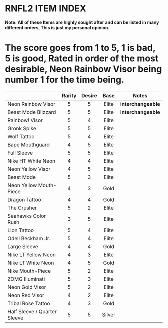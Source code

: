 
﻿RNFL2 ITEM INDEX
=============


**Note: All of these Items are highly sought after and can be listed in many different orders, This is just my personal opinion.**

The score goes from 1 to 5, 1 is bad, 5 is good, Rated in order of the most desirable, Neon Rainbow Visor being number 1 for the time being.
=============================================================
|                                         |   Rarity    |     Desire     | Base  | Notes |
| --------------------------------------- |:-----------:|:--------------:|:-----:|:-----:|
| Neon Rainbow Visor                      |      5      |        5       | Elite |**interchangeable**|
| Beast Mode Blizzard                     |      5      |        5       | Elite |**interchangeable**|
| Rainbow! Visor                          |      5      |        4       | Elite |       |
| Gronk Spike                             |      5      |        5       | Elite |       |
| Wolf Tattoo                             |      5      |        4       | Elite |       |
| Bape Mouthguard                         |      4      |        5       | Elite |       |
| Full Sleeve                             |      5      |        5       | Elite |       |
| Nike HT White Neon                      |      4      |        4       | Elite |       |
| Neon Yellow Visor                       |      4      |        5       | Elite |       |
| Beast Mode                              |      5      |        3       | Elite |       |
| Neon Yellow Mouth-Piece                 |      4      |        3       | Gold  |       |
| Dragon Tattoo                           |      4      |        4       | Gold  |       |
| The Crusher                             |      5      |        2       | Elite |       |
| Seahawks Color Rush                     |      3      |        5       | Elite |       |
| Lion Tattoo                             |      5      |        4       | Elite |       |
| Odell Beckham Jr.                       |      5      |        4       | Elite |       |
| Large Sleeve                            |      4      |        4       | Gold  |       |
| Nike LT Yellow Neon                     |      4      |        3       | Elite |       |
| Nike LT White Neon                      |      4      |        5       | Gold  |       |
| Nike Mouth-Piece                        |      5      |        2       | Elite |       |
| ZOMG Illuminati                         |      5      |        3       | Elite |       |
| Neon Gold Visor                         |      5      |        2       | Elite |       |
| Neon Red Visor                          |      4      |        2       | Elite |       |
| Tribal Rose Tattoo                      |      4      |        3       | Gold  |       |
| Half Sleeve / Quarter Sleeve            |      5      |        5       | Silver|       |


